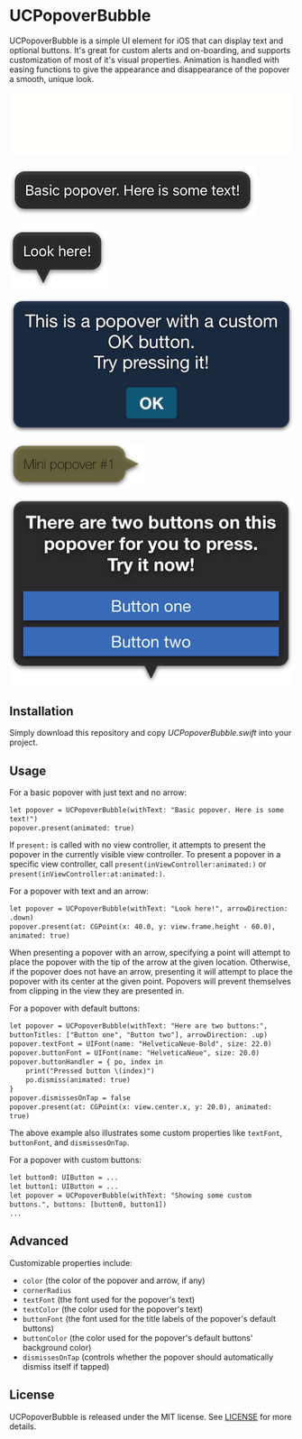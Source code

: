 # UCPopoverBubble

UCPopoverBubble is a simple UI element for iOS that can display text and optional buttons. It's great for custom alerts and on-boarding, and supports customization of most of it's visual properties. Animation is handled with easing functions to give the appearance and disappearance of the popover a smooth, unique look.

![](https://github.com/madebyuppercut/UCPopoverBubble/blob/master/Samples/popovers.gif "Popover animations")

![](https://github.com/madebyuppercut/UCPopoverBubble/blob/master/Samples/popover1.png "Basic popover")

![](https://github.com/madebyuppercut/UCPopoverBubble/blob/master/Samples/popover2.png "Popover with arrow")

![](https://github.com/madebyuppercut/UCPopoverBubble/blob/master/Samples/popover3.png "Popover with OK button")

![](https://github.com/madebyuppercut/UCPopoverBubble/blob/master/Samples/popover4.png "Small popover with arrow")

![](https://github.com/madebyuppercut/UCPopoverBubble/blob/master/Samples/popover5.png "Popover with two default buttons")

## Installation
Simply download this repository and copy _UCPopoverBubble.swift_ into your project.

## Usage
For a basic popover with just text and no arrow:
```
let popover = UCPopoverBubble(withText: "Basic popover. Here is some text!")
popover.present(animated: true)
```

If `present:` is called with no view controller, it attempts to present the popover in the currently visible view controller. To present a popover in a specific view controller, call `present(inViewController:animated:)` or `present(inViewController:at:animated:)`.

For a popover with text and an arrow:
```
let popover = UCPopoverBubble(withText: "Look here!", arrowDirection: .down)
popover.present(at: CGPoint(x: 40.0, y: view.frame.height - 60.0), animated: true)
```

When presenting a popover with an arrow, specifying a point will attempt to place the popover with the tip of the arrow at the given location. Otherwise, if the popover does not have an arrow, presenting it will attempt to place the popover with its center at the given point. Popovers will  prevent themselves from clipping in the view they are presented in.

For a popover with default buttons:
```
let popover = UCPopoverBubble(withText: "Here are two buttons:", buttonTitles: ["Button one", "Button two"], arrowDirection: .up)
popover.textFont = UIFont(name: "HelveticaNeue-Bold", size: 22.0)
popover.buttonFont = UIFont(name: "HelveticaNeue", size: 20.0)
popover.buttonHandler = { po, index in
    print("Pressed button \(index)")
    po.dismiss(animated: true)
}
popover.dismissesOnTap = false
popover.present(at: CGPoint(x: view.center.x, y: 20.0), animated: true)
```

The above example also illustrates some custom properties like `textFont`, `buttonFont`, and `dismissesOnTap`.

For a popover with custom buttons:
```
let button0: UIButton = ...
let button1: UIButton = ...
let popover = UCPopoverBubble(withText: "Showing some custom buttons.", buttons: [button0, button1])
...
```

## Advanced
Customizable properties include:
- `color` (the color of the popover and arrow, if any)
- `cornerRadius`
- `textFont` (the font used for the popover's text)
- `textColor` (the color used for the popover's text)
- `buttonFont` (the font used for the title labels of the popover's default buttons)
- `buttonColor` (the color used for the popover's default buttons' background color)
- `dismissesOnTap` (controls whether the popover should automatically dismiss itself if tapped)

## License
UCPopoverBubble is released under the MIT license. See [LICENSE](https://github.com/madebyuppercut/UCPopoverBubble/blob/master/LICENSE.txt) for more details.

